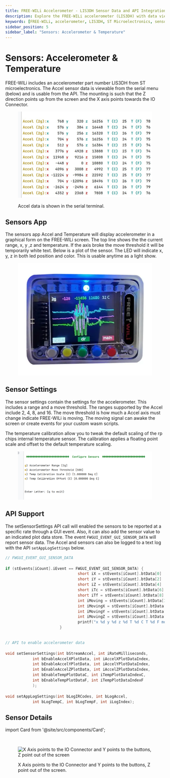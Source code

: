 ```yaml
---
title: FREE-WILi Accelerometer - LIS3DH Sensor Data and API Integration
description: Explore the FREE-WILi accelerometer (LIS3DH) with data viewable from the serial menu and API. Understand axis orientation and access sensor details.
keywords: [FREE-WILi, accelerometer, LIS3DH, ST Microelectronics, sensor data, API integration, axis orientation, serial menu, accelerometer data]
sidebar_position: 5
sidebar_label: "Sensors: Accelerometer & Temperature"
---
```


# Sensors: Accelerometer & Temperature

FREE-WILi includes an accelerometer part number LIS3DH from ST microelectronics. The Accel sensor data is viewable from the serial menu (below) and is usable from the API. The mounting is such that the Z direction points up from the screen and the X axis points towards the IO Connector.

<div class="text--center">

<figure>

![Accel data is shown in the serial terminal.](../assets/accel-data.jpg "Accel data is shown in the serial terminal.")
<figcaption>Accel data is shown in the serial terminal.</figcaption>
</figure>
</div>

## Sensors App

The sensors app Accel and Temperature will display accelerometer in a graphical form on the FREE-WILi screen. The top line shows the the current range, x, y ,z and temperature. If the axis broke the move threshold it will be temporarily white text. Below is a plot of the sensor. The LED will indicate x, y, z in both led position and color. This is usable anytime as a light show.

<div class="text--center">

<figure>

![sensors-app](../assets/sensors-app.webp "sensors-app")
<figcaption></figcaption>
</figure>
</div>

## Sensor Settings

The sensor settings contain the settings for the accelerometer. This includes a range and a move threshold. The ranges supported by the Accel include 2, 4, 8, and 16. The move threshold is how much a Accel axis must change indicate FREE-WILi is moving. The moving signal can awake the screen or create events for your custom wasm scripts.

The temperature calibration allow you to tweak the default scaling of the rp chips internal temperature sensor. The calibration applies a floating point scale and offset to the default temperature scaling.

<div class="text--center">

<figure>

![sensors-app-data](../assets/sensors-app-data.jpg "sensors-app-data")
<figcaption></figcaption>
</figure>
</div>

## API Support

The setSensorSettings API call will enabled the sensors to be reported at a specific rate through a GUI event. Also, it can also add the sensor value to an indicated plot data store. The event `FWGUI_EVENT_GUI_SENSOR_DATA` will report sensor data. The Accel and sensors can also be logged to a text log with the API `setAppLogSettings` below.

```C
// FWGUI_EVENT_GUI_SENSOR_DATA 

if (stEvents[iCount].iEvent == FWGUI_EVENT_GUI_SENSOR_DATA) {
                                short iX = stEvents[iCount].btData[0] | (stEvents[iCount].btData[1]<<8);
                                short iY = stEvents[iCount].btData[2] | (stEvents[iCount].btData[3]<<8);
                                short iZ = stEvents[iCount].btData[4] | (stEvents[iCount].btData[5]<<8);
                                short iTc = stEvents[iCount].btData[6] | (stEvents[iCount].btData[7]<<8);
                                short iTf = stEvents[iCount].btData[8] | (stEvents[iCount].btData[9]<<8);
                                int iMoving = stEvents[iCount].btData[10] & 0x1;
                                int iMovingX = stEvents[iCount].btData[10] & 0x2 ? 1 : 0;
                                int iMovingY = stEvents[iCount].btData[10] & 0x4 ? 1 : 0;
                                int iMovingZ = stEvents[iCount].btData[10] & 0x8 ? 1 : 0;
                                printf("x %d y %d z %d T %d C T %d F moving %d  moveX %d moveY %d moveZ %d",iX, iY,iZ, iTc, iTf,iMoving,iMovingX,iMovingY,iMovingZ);
                        }

```

```c

// API to enable accelerometer data

void setSensorSettings(int bStreamAccel, int iRateMilliseconds,
			int bEnableAccelXPlotData, int iAccelXPlotDataIndex,
			int bEnableAccelYPlotData, int iAccelYPlotDataIndex,
			int bEnableAccelZPlotData, int iAccelZPlotDataIndex,
			int bEnableTempPlotDataC, int iTempPlotDataIndexC,
			int bEnableTempPlotDataF, int iTempPlotDataIndexF
			);
			
void setAppLogSettings(int bLogIRCodes, int bLogAccel, 
			int bLogTempC, int bLogTempF, int iLogIndex);

```


## Sensor Details

import Card from '@site/src/components/Card'; 

<Card 
  title="LIS3DH - STMicroelectronics"
  description="STMicroelectronics"
  link="https://www.st.com/en/mems-and-sensors/lis3dh.html" 
  imageUrl="https://www.st.com/etc/clientlibs/st-site/media/app/images/favicon-32.png"
/>

<br/>

<div class="text--center">

<figure>

![X Axis points to the IO Connector and Y points to the buttons, Z point out of the screen](../assets/acc-points.png "X Axis points to the IO Connector and Y points to the buttons, Z point out of the screen")
<figcaption>X Axis points to the IO Connector and Y points to the buttons, Z point out of the screen.</figcaption>
</figure>
</div>